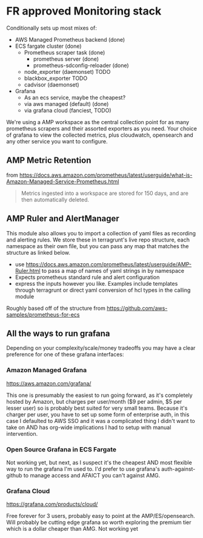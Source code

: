 # FR approved Monitoring stack
Conditionally sets up most mixes of:
* AWS Managed Prometheus backend (done)
* ECS fargate cluster (done)
  * Prometheus scraper task (done)
    * prometheus server (done)
    * prometheus-sdconfig-reloader (done)
  * node_exporter (daemonset) TODO
  * blackbox_exporter TODO
  * cadvisor (daemonset)
* Grafana
  * As an ecs service, maybe the cheapest?
  * via aws managed (default) (done)
  * via grafana cloud (fanciest, TODO)

We're using a AMP workspace as the central collection point for as many prometheus scrapers and their assorted exporters as you need. Your choice of grafana to view the collected metrics, plus cloudwatch, opensearch and any other service you want to configure.

## AMP Metric Retention
from https://docs.aws.amazon.com/prometheus/latest/userguide/what-is-Amazon-Managed-Service-Prometheus.html
> Metrics ingested into a workspace are stored for 150 days, and are then automatically deleted.

## AMP Ruler and AlertManager

This module also allows you to import a collection of yaml files as recording and alerting rules. We store these in terragrunt's live repo structure, each namespace as their own file, but you can pass any map that matches the structure as linked below.

* use https://docs.aws.amazon.com/prometheus/latest/userguide/AMP-Ruler.html to pass a map of names of yaml strings in by namespace
* Expects prometheus standard rule and alert configuration 
* express the inputs however you like. Examples include templates through terragrunt or direct yaml conversion of hcl types in the calling module

Roughly based off of the structure from https://github.com/aws-samples/prometheus-for-ecs

## All the ways to run grafana
Depending on your complexity/scale/money tradeoffs you may have a clear preference for one of these grafana interfaces:

### Amazon Managed Grafana
https://aws.amazon.com/grafana/

This one is presumably the easiest to run going forward, as it's completely hosted by Amazon, but charges per user/month ($9 per admin, $5 per lesser user) so is probably best suited for very small teams. Because it's charger per user, you have to set up some form of enterprise auth, in this case I defaulted to AWS SSO and it was a complicated thing I didn't want to take on AND has org-wide implications I had to setup with manual intervention.   

### Open Source Grafana in ECS Fargate
Not working yet, but next, as I suspect it's the cheapest AND most flexible way to run the grafana I'm used to. I'd prefer to use grafana's auth-against-github to manage access and AFAICT you can't against AMG. 

### Grafana Cloud
https://grafana.com/products/cloud/

Free forever for 3 users, probably easy to point at the AMP/ES/opensearch. Will probably be cutting edge grafana so worth exploring the premium tier which is a dollar cheaper than AMG. Not working yet
